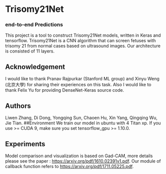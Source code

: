 # Trisomy21Net
### end-to-end Predictions
This project is a tool to construct Trisomy21Net models, written in Keras and tensorflow.
Trisomy21Net is a CNN algorithm that can screen fetuses with trisomy 21 from normal cases based on ultrasound images. 
Our architecture is consisted of 11 layers.
## Acknowledgement
I would like to thank Pranav Rajpurkar (Stanford ML group) and Xinyu Weng (北京大學) for sharing their experiences on this task. Also I would like to thank Felix Yu for providing DenseNet-Keras source code.
## Authors
Liwen Zhang, Di Dong, Yongqing Sun, Chaoen Hu, Xin Yang, Qingqing Wu, Jie Tian.
##Environment
We train our model in ubuntu with 4 Titan xp. If you use >= CUDA 9, make sure you set tensorflow_gpu >= 1.10.0.
## Experiments
Model comparison and visualization is based on Gad-CAM, more details please see the paper : https://arxiv.org/pdf/1610.02391v1.pdf.
Our module of callback function refers to https://arxiv.org/pdf/1711.05225.pdf.
